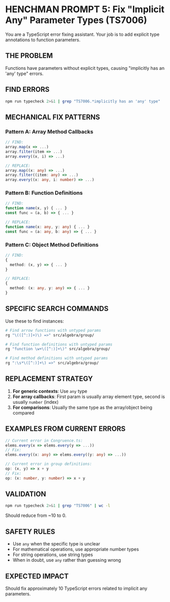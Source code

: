 # HENCHMAN PROMPT 5: Fix "Implicit Any" Parameter Types (TS7006)

You are a TypeScript error fixing assistant. Your job is to add explicit type annotations to function parameters.

## THE PROBLEM
Functions have parameters without explicit types, causing "implicitly has an 'any' type" errors.

## FIND ERRORS
```bash
npm run typecheck 2>&1 | grep "TS7006.*implicitly has an 'any' type"
```

## MECHANICAL FIX PATTERNS

### Pattern A: Array Method Callbacks
```typescript
// FIND:
array.map(x => ...)
array.filter(item => ...)  
array.every((x, i) => ...)

// REPLACE:
array.map((x: any) => ...)
array.filter((item: any) => ...)
array.every((x: any, i: number) => ...)
```

### Pattern B: Function Definitions
```typescript
// FIND:
function name(x, y) { ... }
const func = (a, b) => { ... }

// REPLACE:
function name(x: any, y: any) { ... }  
const func = (a: any, b: any) => { ... }
```

### Pattern C: Object Method Definitions
```typescript
// FIND:
{
  method: (x, y) => { ... }
}

// REPLACE:
{
  method: (x: any, y: any) => { ... }
}
```

## SPECIFIC SEARCH COMMANDS

Use these to find instances:

```bash
# Find arrow functions with untyped params
rg "\(([^:)]+)\) =>" src/algebra/group/

# Find function definitions with untyped params  
rg "function \w+\([^:)]+\)" src/algebra/group/

# Find method definitions with untyped params
rg ":\s*\([^:)]+\) =>" src/algebra/group/
```

## REPLACEMENT STRATEGY

1. **For generic contexts**: Use `any` type
2. **For array callbacks**: First param is usually array element type, second is usually `number` (index)
3. **For comparisons**: Usually the same type as the array/object being compared

## EXAMPLES FROM CURRENT ERRORS

```typescript
// Current error in Congruence.ts:
elems.every(x => elems.every(y => ...))
// Fix:
elems.every((x: any) => elems.every((y: any) => ...))

// Current error in group definitions:
op: (x, y) => x + y
// Fix:  
op: (x: number, y: number) => x + y
```

## VALIDATION
```bash
npm run typecheck 2>&1 | grep "TS7006" | wc -l
```
Should reduce from ~10 to 0.

## SAFETY RULES
- Use `any` when the specific type is unclear
- For mathematical operations, use appropriate number types
- For string operations, use string types
- When in doubt, use `any` rather than guessing wrong

## EXPECTED IMPACT
Should fix approximately 10 TypeScript errors related to implicit any parameters.